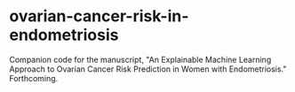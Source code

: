# ovarian-cancer-risk-in-endometriosis
Companion code for the manuscript, "An Explainable Machine Learning Approach to Ovarian Cancer Risk Prediction in Women with Endometriosis." Forthcoming. 
